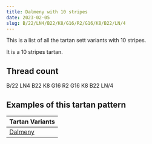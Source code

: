 ```yaml
---
title: Dalmeny with 10 stripes
date: 2023-02-05
slug: B/22/LN4/B22/K8/G16/R2/G16/K8/B22/LN/4
---
```

This is a list of all the tartan sett variants with 10 stripes.

It is a 10 stripes tartan.


## Thread count
B/22 LN4 B22 K8 G16 R2 G16 K8 B22 LN/4

## Examples of this tartan pattern

| Tartan Variants |
|---------------|
| [Dalmeny](/variants/b/22/ln4/b22/k8/g16/r2/g16/k8/b22/ln/4-b304080-g008000-k000000-lne0e0e0-rc00000)||

